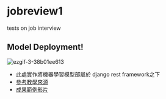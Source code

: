 
# jobreview1
tests on job interview
## Model Deployment!
![ezgif-3-38b01ee613](https://user-images.githubusercontent.com/34190920/179194234-1c18d0a8-b218-4b9c-8f29-0e10733bf7b1.gif)
* 此處實作將機器學習模型部屬於 django rest framework之下
* [參考教學來源](https://www.deploymachinelearning.com/)
* [成果範例影片](https://youtu.be/b1oA0oPG6M4)
